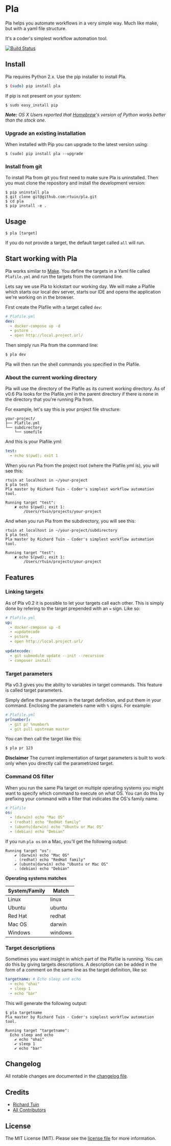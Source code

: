 # Pla

Pla helps you automate workflows in a very simple way. Much like make, but with a yaml file structure.

It's a coder's simplest workflow automation tool.

[![Build Status](https://travis-ci.org/rtuin/pla.svg?branch=master)](https://travis-ci.org/rtuin/pla)

## Install

Pla requires Python 2.x. 
Use the pip installer to install Pla.

``` bash
$ (sudo) pip install pla
```

If pip is not present on your system:
```
$ sudo easy_install pip
```

_**Note:** OS X Users reported that [Homebrew](http://brew.sh/)'s version of Python works better than the stock one._

### Upgrade an existing installation

When installed with Pip you can upgrade to the latest version using:
```shell
$ (sudo) pip install pla --upgrade
```

### Install from git
To install Pla from git you first need to make sure Pla is uninstalled. Then you must clone the repository and install 
the development version:

```shell
$ pip uninstall pla
$ git clone git@github.com:rtuin/pla.git
$ cd pla
$ pip install -e .
```

## Usage

```shell
$ pla [target]
```

If you do not provide a target, the default target called `all` will run.

## Start working with Pla

Pla works similar to [Make](https://www.gnu.org/software/make/). You define the targets in a Yaml file called `Plafile.yml`
and run the targets from the command line.

Lets say we use Pla to kickstart our working day. We will make a Plafile which starts our local dev server, starts our IDE
 and opens the application we're working on in the browser.
 
First create the Plafile with a target called `dev`:

```yaml
# Plafile.yml
dev:
  - docker-compose up -d
  - pstorm .
  - open http://local.project.url/
```

Then simply run Pla from the command line:
```bash
$ pla dev
```

Pla will then run the shell commands you specified in the Plafile.

### About the current working directory

Pla will use the directory of the Plafile as its current working directory. As of v0.6 Pla looks for the
Plafile.yml in the parent directory if there is none in the directory that you're running Pla from.

For example, let's say this is your project file structure:
```
your-project/
├── Plafile.yml
└── subdirectory
    └── somefile
```

And this is your Plafile.yml:

```yaml
test:
  - echo $(pwd); exit 1
```

When you run Pla from the project root (where the Plafile.yml is), you will see this:

```
rtuin at localhost in ~/your-project
$ pla test
Pla master by Richard Tuin - Coder's simplest workflow automation tool.

Running target "test":
    ✘ echo $(pwd); exit 1:
        /Users/rtuin/projects/your-project
```

And when you run Pla from the subdirectory, you will see this:

```
rtuin at localhost in ~/your-project/subdirectory
$ pla test
Pla master by Richard Tuin - Coder's simplest workflow automation tool.

Running target "test":
    ✘ echo $(pwd); exit 1:
        /Users/rtuin/projects/your-project
```

## Features

### Linking targets

As of Pla v0.2 it is possible to let your targets call each other. This is simply done by refering to the target 
prepended with an `=` sign. Like so:

```yaml
# Plafile.yml
up:
  - docker-compose up -d
  - =updatecode
  - pstorm .
  - open http://local.project.url/
  
updatecode:
  - git submodule update --init --recursive
  - composer install
```

### Target parameters

Pla v0.3 gives you the ability to variables in target commands. This feature is called target parameters.
 
Simply define the parameters in the target definition, and put them in your command. Enclosing the parameters name with 
`%` signs. For example:

```yaml
# Plafile.yml
pr[number]:
  - git pr %number%
  - git pull upstream master
```

You can then call the target like this:

```bash
$ pla pr 123
```

  **Disclaimer** The current implementation of target parameters is built to work only when you directly call the
  parametrized target.
  
### Command OS filter

When you run the same Pla target on multiple operating systems you might want to specify which command to execute on what OS.
You can do this by prefixing your command with a filter that indicates the OS's family name.
 
```yaml
# Plafile
os:
  - (darwin) echo "Mac OS"
  - (redhat) echo "RedHat family"
  - (ubuntu|darwin) echo "Ubuntu or Mac OS"
  - (debian) echo "Debian"
```

If you run `pla os` on a Mac, you'll get the following output:
```
Running target "os":
    ✔ (darwin) echo "Mac OS"
    . (redhat) echo "RedHat family"
    ✔ (ubuntu|darwin) echo "Ubuntu or Mac OS"
    . (debian) echo "Debian"
```

**Operating systems matches**

| System/Family | Match   |
|---------------|---------|
| Linux         | linux   |
| Ubuntu        | ubuntu  |
| Red Hat       | redhat  |
| Mac OS        | darwin  |
| Windows       | windows |

### Target descriptions

Sometimes you want insight in which part of the Plafile is running. You can do this by giving targets descriptions.
A description can be added in the form of a comment on the same line as the target definition, like so:

```yaml
targetname: # Echo sleep and echo
  - echo "ohai"
  - sleep 1
  - echo "bar"
```

This will generate the following output:

```
$ pla targetname
Pla master by Richard Tuin - Coder's simplest workflow automation tool.

Running target "targetname":
  Echo sleep and echo
    ✔ echo "ohai"
    ✔ sleep 1
    ✔ echo "bar"
```

## Changelog

All notable changes are documented in the [changelog file](CHANGELOG.md).

## Credits

- [Richard Tuin](https://github.com/rtuin)
- [All Contributors](../../contributors)

## License

The MIT License (MIT). Please see the [license file](LICENSE) for more information.
